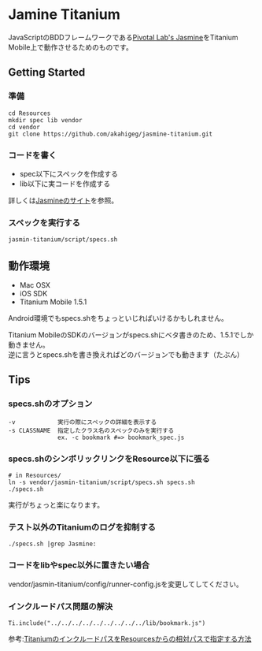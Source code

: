 Jamine Titanium
===============

JavaScriptのBDDフレームワークである[Pivotal Lab's Jasmine](http://github.com/pivotal/jasmine)をTitanium Mobile上で動作させるためのものです。

Getting Started
---------------

### 準備

    cd Resources
    mkdir spec lib vendor
    cd vendor
    git clone https://github.com/akahigeg/jasmine-titanium.git

### コードを書く

* spec以下にスペックを作成する
* lib以下に実コードを作成する

詳しくは[Jasmineのサイト](http://pivotal.github.com/jasmine/)を参照。

### スペックを実行する

    jasmin-titanium/script/specs.sh

動作環境
--------

* Mac OSX
* iOS SDK
* Titanium Mobile 1.5.1

Android環境でもspecs.shをちょっといじればいけるかもしれません。

Titanium MobileのSDKのバージョンがspecs.shにベタ書きのため、1.5.1でしか動きません。  
逆に言うとspecs.shを書き換えればどのバージョンでも動きます（たぶん）

Tips
----

### specs.shのオプション

    -v            実行の際にスペックの詳細を表示する
    -s CLASSNAME  指定したクラス名のスペックのみを実行する
                  ex. -c bookmark #=> bookmark_spec.js

### specs.shのシンボリックリンクをResource以下に張る

	# in Resources/
    ln -s vendor/jasmin-titanium/script/specs.sh specs.sh 
    ./specs.sh

実行がちょっと楽になります。

### テスト以外のTitaniumのログを抑制する

    ./specs.sh |grep Jasmine:

### コードをlibやspec以外に置きたい場合

vendor/jasmin-titanium/config/runner-config.jsを変更してしてください。

### インクルードパス問題の解決

    Ti.include("../../../../../../../../../lib/bookmark.js")

参考:[TitaniumのインクルードパスをResourcesからの相対パスで指定する方法](http://higelog.brassworks.jp/?p=1130)
